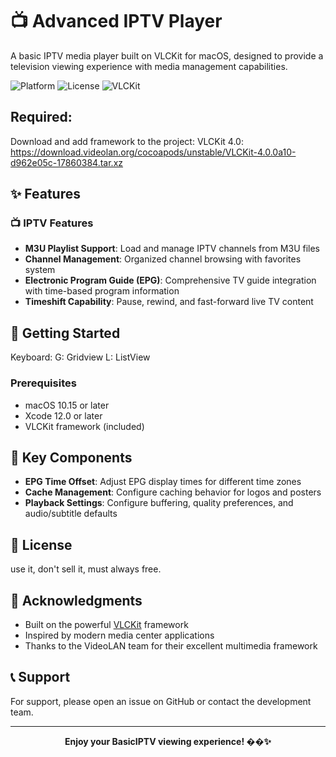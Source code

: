 # 📺 Advanced IPTV Player

A basic IPTV media player built on VLCKit for macOS, designed to provide a television viewing experience with media management capabilities.

![Platform](https://img.shields.io/badge/platform-macOS-blue)
![License](https://img.shields.io/badge/license-GPL-green)
![VLCKit](https://img.shields.io/badge/powered%20by-VLCKit-orange)

## Required:
Download and add framework to the project:
VLCKit 4.0: https://download.videolan.org/cocoapods/unstable/VLCKit-4.0.0a10-d962e05c-17860384.tar.xz

## ✨ Features


### 📺 **IPTV Features**
- **M3U Playlist Support**: Load and manage IPTV channels from M3U files
- **Channel Management**: Organized channel browsing with favorites system
- **Electronic Program Guide (EPG)**: Comprehensive TV guide integration with time-based program information
- **Timeshift Capability**: Pause, rewind, and fast-forward live TV content



## 🚀 Getting Started

Keyboard:
G: Gridview 
L: ListView

### Prerequisites
- macOS 10.15 or later
- Xcode 12.0 or later
- VLCKit framework (included)



## 🎯 Key Components

- **EPG Time Offset**: Adjust EPG display times for different time zones
- **Cache Management**: Configure caching behavior for logos and posters
- **Playback Settings**: Configure buffering, quality preferences, and audio/subtitle defaults



## 📄 License

use it, don't sell it, must always free.

## 🙏 Acknowledgments

- Built on the powerful [VLCKit](https://github.com/videolan/vlckit) framework
- Inspired by modern media center applications
- Thanks to the VideoLAN team for their excellent multimedia framework

## 📞 Support

For support, please open an issue on GitHub or contact the development team.

---

<div align="center">
  <strong>Enjoy your BasicIPTV viewing experience! ��✨</strong>
</div> 
